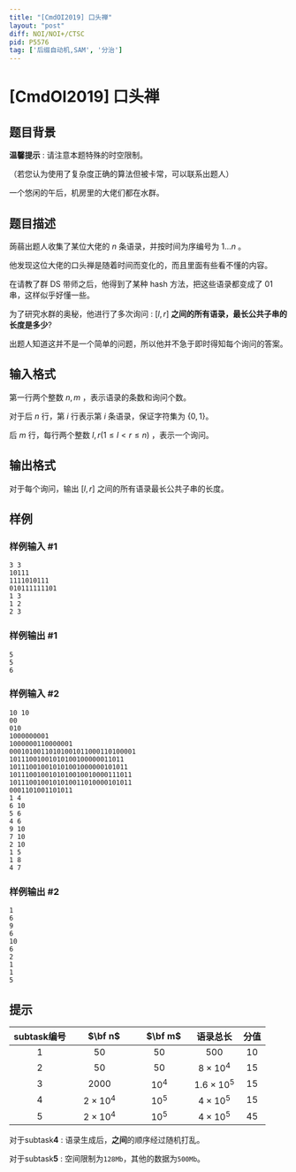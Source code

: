 ```yaml
---
title: "[CmdOI2019] 口头禅"
layout: "post"
diff: NOI/NOI+/CTSC
pid: P5576
tag: ['后缀自动机,SAM', '分治']
---
```

# [CmdOI2019] 口头禅
## 题目背景

**温馨提示** : 请注意本题特殊的时空限制。

（若您认为使用了复杂度正确的算法但被卡常，可以联系出题人）

一个悠闲的午后，机房里的大佬们都在水群。
## 题目描述

蒟蒻出题人收集了某位大佬的 $n$ 条语录，并按时间为序编号为 $1...n$ 。

他发现这位大佬的口头禅是随着时间而变化的，而且里面有些看不懂的内容。

在请教了群 DS 带师之后，他得到了某种 hash 方法，把这些语录都变成了 01 串，这样似乎好懂一些。

为了研究水群的奥秘，他进行了多次询问 : $[l,r]$ **之间的所有语录，最长公共子串的长度是多少**?

出题人知道这并不是一个简单的问题，所以他并不急于即时得知每个询问的答案。
## 输入格式

第一行两个整数 $n,m$ ，表示语录的条数和询问个数。

对于后 $n$ 行，第 $i$ 行表示第 $i$ 条语录，保证字符集为 $\{0,1\}$。

后 $m$ 行，每行两个整数 $l,r(1\leq l<r \leq n)$ ，表示一个询问。
## 输出格式

对于每个询问，输出 $[l,r]$ 之间的所有语录最长公共子串的长度。
## 样例

### 样例输入 #1
```
3 3
10111
1111010111
010111111101
1 3
1 2
2 3
```
### 样例输出 #1
```
5
5
6
```
### 样例输入 #2
```
10 10
00
010
1000000001
1000000110000001
00010100110101001011000110100001
10111001001010100100000011011
101110010010101001000000101011
1011100100101010010010000111011
1011100100101010011010000101011
0001101001101011
1 4
6 10
5 6
4 6
9 10
7 10
2 10
1 5
1 8
4 7
```
### 样例输出 #2
```
1
6
9
6
10
6
2
1
1
5
```
## 提示

| subtask编号 | 　$\bf n$　 | 　$\bf m$　 | 语录总长 | 分值 |
| :--: | :--: | :--: | :--: | :--: |
| 1 | $50$ | $50$ | $500$ | $10$ |
| 2 | $50$ | $50$ | $8\times 10^4$ | $15$ |
| 3 | $2000$ | $10^4$ | $1.6\times 10^5$ | $15$ |
| 4 | $2\times 10^4$ | $10^5$ | $4\times 10^5$ | $15$ |
| 5 | $2\times 10^4$ | $10^5$ | $4\times 10^5$ | $45$ |

对于subtask**4** : 语录生成后，**之间**的顺序经过随机打乱。

对于subtask**5** : 空间限制为$\texttt{128Mb}$，其他的数据为$\texttt{500Mb}$。
